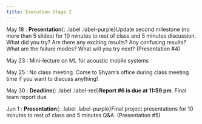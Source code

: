 ```yaml
---
title: Execution Stage 2
---
```


May 18
: **Presentation**{: .label .label-purple}Update second milestone (no more than 5 slides) for 10 minutes to rest of class and 5 minutes discussion. What did you try? Are there any exciting results? Any confusing results? What are the failure modes? What will you try next? (Presentation #4)

May 23
: Mini-lecture on ML for acoustic mobile systems

May 25
: No class meeting. Come to Shyam’s office during class meeting time if you want to discuss anything!

May 30
: **Deadline**{: .label .label-red}**Report #6 is due at 11:59 pm**. Final team report due

Jun 1
: **Presentation**{: .label .label-purple}Final project presentations for 10 minutes to rest of class and 5 minutes Q&A. (Presentation #5)

<!-- Oct 7
: [Resizing Arrays](#)
  : [2.4](#), [2.5](#)

Oct 8
: **Lab**{: .label .label-purple } [Resizing Arrays](#)

Oct 9
: [Runtime Analysis](#)
  : [8.1](#), [8.2](#), [8.3](#), [8.4](#)
: **HW 2 due**{: .label .label-red } -->
